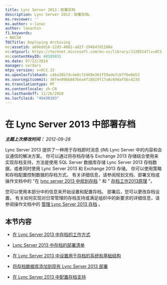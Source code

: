 ```yaml
---
title: Lync Server 2013：部署存档
description: Lync Server 2013：部署存档。
ms.reviewer: ''
ms.author: v-lanac
author: lanachin
f1.keywords:
- NOCSH
TOCTitle: Deploying Archiving
ms:assetid: a89edd16-12d5-4602-ad2f-194b47d1188e
ms:mtpsurl: https://technet.microsoft.com/en-us/library/JJ205147(v=OCS.15)
ms:contentKeyID: 48185031
ms.date: 07/23/2014
manager: serdars
mtps_version: v=OCS.15
ms.openlocfilehash: c4ba38b7dcde0c72469e361f59ade7cb7f6ebb53
ms.sourcegitcommit: 36fee89bb887bea4f18b19f17a8c69daf5bc423d
ms.translationtype: MT
ms.contentlocale: zh-CN
ms.lasthandoff: 11/26/2020
ms.locfileid: "49430103"
---
```

# <a name="deploying-archiving-in-lync-server-2013"></a>在 Lync Server 2013 中部署存档

<div data-xmlns="http://www.w3.org/1999/xhtml">

<div class="topic" data-xmlns="http://www.w3.org/1999/xhtml" data-msxsl="urn:schemas-microsoft-com:xslt" data-cs="https://msdn.microsoft.com/">

<div data-asp="https://msdn2.microsoft.com/asp">



</div>

<div id="mainSection">

<div id="mainBody">

<span> </span>

_**主题上次修改时间：** 2012-09-28_

Lync Server 2013 提供了一种用于存档即时消息 (IM) Lync Server 中的内容和会议通信的解决方案。 你可以通过将存档存储与 Exchange 2013 存储结合使用来实现存档支持，方法是使用 SQL Server 数据库存储 Lync Server 2013 存档数据，或者同时使用 Lync Server 2013 和 Exchange 2013 存储。 你可以使用策略和存档配置控制数据的存档方式。 有关详细信息，请参阅规划文档、部署文档或操作文档中的 "在 [lync server 2013 中规划存档](lync-server-2013-planning-for-archiving.md) " 和 " [存档工作2013原理](lync-server-2013-how-archiving-works.md) "。

您可以使用本部分中的信息来开始设置和配置存档。 部署后，您可以更改存档设置。 有关如何实现对日常管理的存档支持或满足组织中的新要求的详细信息，请参阅操作文档中的 [管理 Lync Server 2013 存档](lync-server-2013-managing-archiving.md) 。

<div>

## <a name="in-this-section"></a>本节内容

  - [在 Lync Server 2013 中存档的工作方式](lync-server-2013-how-archiving-works.md)

  - [Lync Server 2013 中存档的部署清单](lync-server-2013-deployment-checklist-for-archiving.md)

  - [在 Lync Server 2013 中设置用于存档的系统和基础结构](lync-server-2013-setting-up-systems-and-infrastructure-for-archiving.md)

  - [将存档数据库添加到现有 Lync Server 2013 部署](lync-server-2013-adding-archiving-databases-to-an-existing-lync-server-2013-deployment.md)

  - [在 Lync Server 2013 中配置存档支持](lync-server-2013-configuring-support-for-archiving.md)

</div>

</div>

<span> </span>

</div>

</div>

</div>

